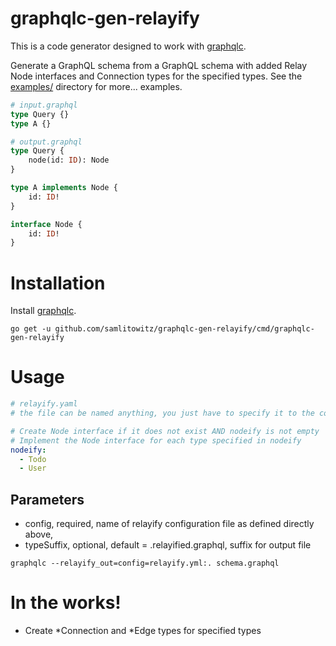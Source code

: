 # graphqlc-gen-relayify


This is a code generator designed to work with [graphqlc](https://github.com/samlitowitz/graphqlc).

Generate a GraphQL schema from a GraphQL schema with added Relay Node interfaces and Connection types for the specified types.
See the [examples/](https://github.com/samlitowitz/graphqlc-gen-relayify/tree/master/examples) directory for more... examples.

```graphql
# input.graphql
type Query {}
type A {}
```
```graphql
# output.graphql
type Query {
    node(id: ID): Node
}

type A implements Node {
    id: ID!
}

interface Node {
    id: ID!
}
```

# Installation
Install [graphqlc](https://github.com/samlitowitz/graphqlc).

`go get -u github.com/samlitowitz/graphqlc-gen-relayify/cmd/graphqlc-gen-relayify`


# Usage
```yaml
# relayify.yaml
# the file can be named anything, you just have to specify it to the config parameter!

# Create Node interface if it does not exist AND nodeify is not empty
# Implement the Node interface for each type specified in nodeify
nodeify:
  - Todo
  - User
```

## Parameters
  * config, required, name of relayify configuration file as defined directly above,
  * typeSuffix, optional, default = .relayified.graphql, suffix for output file

`graphqlc --relayify_out=config=relayify.yml:. schema.graphql`

# In the works!
  * Create *Connection and *Edge types for specified types
